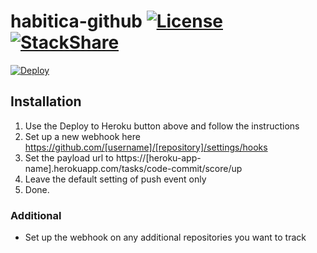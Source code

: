 # habitica-github [![License](https://img.shields.io/github/license/niteshpatel/habitica-github.svg?maxAge=3600)](https://raw.githubusercontent.com/niteshpatel/habitica-github/master/LICENSE.txt) [![StackShare](http://img.shields.io/badge/tech-stack-0690fa.svg?style=flat)](http://stackshare.io/niteshpatel/habitica-github)


[![Deploy](https://www.herokucdn.com/deploy/button.svg)](https://heroku.com/deploy?template=https://github.com/niteshpatel/habitica-github)

## Installation

1. Use the Deploy to Heroku button above and follow the instructions
1. Set up a new webhook here https://github.com/[username]/[repository]/settings/hooks
1. Set the payload url to https://[heroku-app-name].herokuapp.com/tasks/code-commit/score/up
1. Leave the default setting of push event only
1. Done.

### Additional

* Set up the webhook on any additional repositories you want to track
